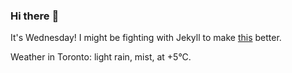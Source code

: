 ### Hi there :wave:

It's Wednesday! I might be fighting with Jekyll to make [this](https://swissclubtoronto.ca) better.

Weather in Toronto: light rain, mist, at +5°C.
